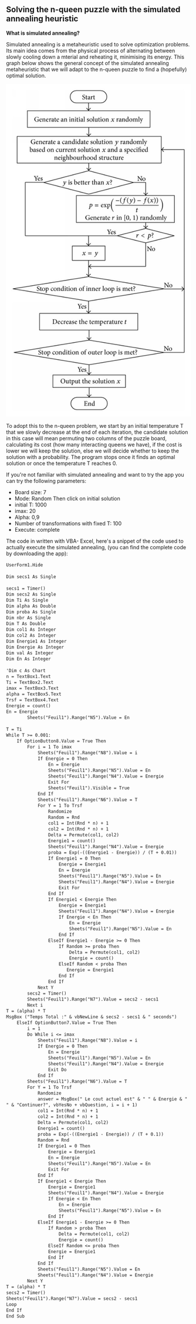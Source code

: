 ## Solving the n-queen puzzle with the simulated annealing heuristic

**What is simulated annealing?**

Simulated annealing is a metaheuristic used to solve optimization problems. Its main idea comes from the physical process of alternating between slowly cooling down a mterial and reheating it, minimising its energy. 
This graph below shows the general concept of the simulated annealing metaheuristic that we will adapt to the n-queen puzzle to find a (hopefully) optimal solution. 


![alt text](https://github.com/Nehaila/nqueen-SA/blob/master/sa.jpg)

To adopt this to the n-queen problem, we start by an initial temperature T that we slowly decrease at the end of each iteration, the candidate solution in this case will mean permuting two columns of the puzzle board, calculating its cost (how many interacting queens we have), if the cost is lower we will keep the solution, else we will decide whether to keep the solution with a probability. 
The program stops once it finds an optimal solution or once the temperature T reaches 0.

If you're not familiar with simulated annealing and want to try the app you can try the following parameters: 
* Board size: 7
* Mode: Random 
Then click on initial solution 
* initial T: 1000 
* imax: 20 
* Alpha: 0,9 
* Number of transformations with fixed T: 100
* Execute: complete


The code in written with VBA- Excel, here's a snippet of the code used to actually execute the simulated annealing, (you can find the complete code by downloading the app):

``` Private Sub CommandButton2_Click()
UserForm1.Hide 

Dim secs1 As Single

secs1 = Timer()
Dim secs2 As Single
Dim Ti As Single
Dim alpha As Double
Dim proba As Single
Dim nbr As Single
Dim T As Double
Dim col1 As Integer
Dim col2 As Integer
Dim Energie1 As Integer
Dim Energie As Integer
Dim val As Integer
Dim En As Integer

'Dim c As Chart
n = TextBox1.Text
Ti = TextBox2.Text
imax = TextBox3.Text
alpha = TextBox5.Text
Trsf = TextBox4.Text
Energie = count()
En = Energie
        Sheets("Feuil1").Range("N5").Value = En

T = Ti
While T >= 0.001:
    If OptionButton8.Value = True Then
        For i = 1 To imax
            Sheets("Feuil1").Range("N8").Value = i
            If Energie = 0 Then
                En = Energie
                Sheets("Feuil1").Range("N5").Value = En
                Sheets("Feuil1").Range("N4").Value = Energie
                Exit For
                Sheets("Feuil1").Visible = True
            End If
            Sheets("Feuil1").Range("N6").Value = T
            For Y = 1 To Trsf
                Randomize
                Random = Rnd
                col1 = Int(Rnd * n) + 1
                col2 = Int(Rnd * n) + 1
                Delta = Permute(col1, col2)
                Energie1 = count()
                Sheets("Feuil1").Range("N4").Value = Energie
                proba = Exp(-((Energie1 - Energie)) / (T + 0.01))
                If Energie1 = 0 Then
                    Energie = Energie1
                    En = Energie
                    Sheets("Feuil1").Range("N5").Value = En
                    Sheets("Feuil1").Range("N4").Value = Energie
                    Exit For
                End If
                If Energie1 < Energie Then
                    Energie = Energie1
                    Sheets("Feuil1").Range("N4").Value = Energie
                    If Energie < En Then
                        En = Energie
                        Sheets("Feuil1").Range("N5").Value = En
                    End If
                ElseIf Energie1 - Energie >= 0 Then
                    If Random >= proba Then
                        Delta = Permute(col1, col2)
                        Energie = count()
                    ElseIf Random < proba Then
                       Energie = Energie1
                    End If
                End If
            Next Y
        secs2 = Timer()
        Sheets("Feuil1").Range("N7").Value = secs2 - secs1
        Next i
T = (alpha) * T
MsgBox ("Temps Total :" & vbNewLine & secs2 - secs1 & " seconds")
    ElseIf OptionButton7.Value = True Then
        i = 1
        Do While i <= imax
            Sheets("Feuil1").Range("N8").Value = i
            If Energie = 0 Then
                En = Energie
                Sheets("Feuil1").Range("N5").Value = En
                Sheets("Feuil1").Range("N4").Value = Energie
                Exit Do
            End If
        Sheets("Feuil1").Range("N6").Value = T
        For Y = 1 To Trsf
            Randomize
            answer = MsgBox(" Le cout actuel est" & " " & Energie & " " & "Continuer?", vbYesNo + vbQuestion, i = i + 1)
            col1 = Int(Rnd * n) + 1
            col2 = Int(Rnd * n) + 1
            Delta = Permute(col1, col2)
            Energie1 = count()
            proba = Exp(-((Energie1 - Energie)) / (T + 0.1))
            Random = Rnd
            If Energie1 = 0 Then
                Energie = Energie1
                En = Energie
                Sheets("Feuil1").Range("N5").Value = En
                Exit For
            End If
            If Energie1 < Energie Then
                Energie = Energie1
                Sheets("Feuil1").Range("N4").Value = Energie
                If Energie < En Then
                    En = Energie
                    Sheets("Feuil1").Range("N5").Value = En
                End If
            ElseIf Energie1 - Energie >= 0 Then
                If Random > proba Then
                    Delta = Permute(col1, col2)
                    Energie = count()
                ElseIf Random <= proba Then
                Energie = Energie1
                End If
            End If
            Sheets("Feuil1").Range("N5").Value = En
            Sheets("Feuil1").Range("N4").Value = Energie
        Next Y
T = (alpha) * T
secs2 = Timer()
Sheets("Feuil1").Range("N7").Value = secs2 - secs1
Loop
End If
End Sub 
```


